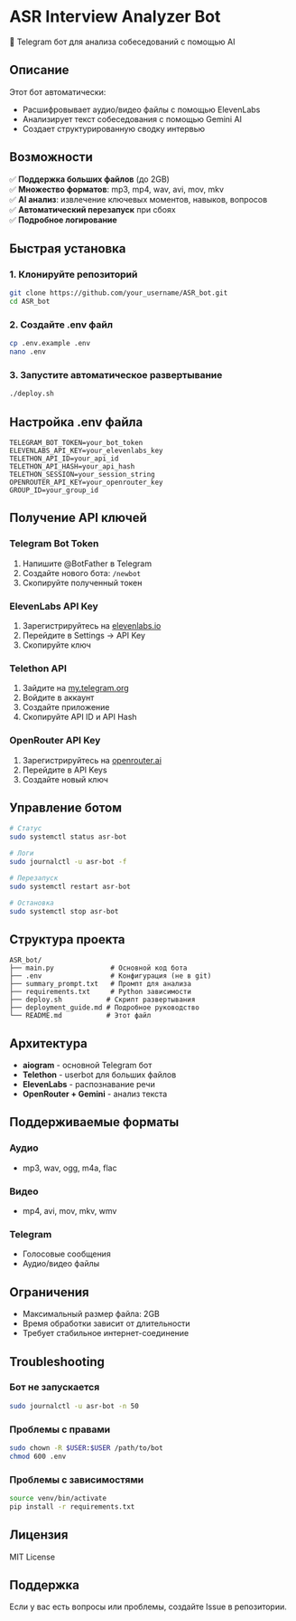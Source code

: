 # ASR Interview Analyzer Bot

🤖 Telegram бот для анализа собеседований с помощью AI

## Описание

Этот бот автоматически:
- Расшифровывает аудио/видео файлы с помощью ElevenLabs
- Анализирует текст собеседования с помощью Gemini AI
- Создает структурированную сводку интервью

## Возможности

✅ **Поддержка больших файлов** (до 2GB)  
✅ **Множество форматов**: mp3, mp4, wav, avi, mov, mkv  
✅ **AI анализ**: извлечение ключевых моментов, навыков, вопросов  
✅ **Автоматический перезапуск** при сбоях  
✅ **Подробное логирование**  

## Быстрая установка

### 1. Клонируйте репозиторий
```bash
git clone https://github.com/your_username/ASR_bot.git
cd ASR_bot
```

### 2. Создайте .env файл
```bash
cp .env.example .env
nano .env
```

### 3. Запустите автоматическое развертывание
```bash
./deploy.sh
```

## Настройка .env файла

```env
TELEGRAM_BOT_TOKEN=your_bot_token
ELEVENLABS_API_KEY=your_elevenlabs_key
TELETHON_API_ID=your_api_id
TELETHON_API_HASH=your_api_hash
TELETHON_SESSION=your_session_string
OPENROUTER_API_KEY=your_openrouter_key
GROUP_ID=your_group_id
```

## Получение API ключей

### Telegram Bot Token
1. Напишите @BotFather в Telegram
2. Создайте нового бота: `/newbot`
3. Скопируйте полученный токен

### ElevenLabs API Key
1. Зарегистрируйтесь на [elevenlabs.io](https://elevenlabs.io)
2. Перейдите в Settings → API Key
3. Скопируйте ключ

### Telethon API
1. Зайдите на [my.telegram.org](https://my.telegram.org)
2. Войдите в аккаунт
3. Создайте приложение
4. Скопируйте API ID и API Hash

### OpenRouter API Key
1. Зарегистрируйтесь на [openrouter.ai](https://openrouter.ai)
2. Перейдите в API Keys
3. Создайте новый ключ

## Управление ботом

```bash
# Статус
sudo systemctl status asr-bot

# Логи
sudo journalctl -u asr-bot -f

# Перезапуск
sudo systemctl restart asr-bot

# Остановка
sudo systemctl stop asr-bot
```

## Структура проекта

```
ASR_bot/
├── main.py              # Основной код бота
├── .env                 # Конфигурация (не в git)
├── summary_prompt.txt   # Промпт для анализа
├── requirements.txt     # Python зависимости
├── deploy.sh           # Скрипт развертывания
├── deployment_guide.md # Подробное руководство
└── README.md           # Этот файл
```

## Архитектура

- **aiogram** - основной Telegram бот
- **Telethon** - userbot для больших файлов
- **ElevenLabs** - распознавание речи
- **OpenRouter + Gemini** - анализ текста

## Поддерживаемые форматы

### Аудио
- mp3, wav, ogg, m4a, flac

### Видео  
- mp4, avi, mov, mkv, wmv

### Telegram
- Голосовые сообщения
- Аудио/видео файлы

## Ограничения

- Максимальный размер файла: 2GB
- Время обработки зависит от длительности
- Требует стабильное интернет-соединение

## Troubleshooting

### Бот не запускается
```bash
sudo journalctl -u asr-bot -n 50
```

### Проблемы с правами
```bash
sudo chown -R $USER:$USER /path/to/bot
chmod 600 .env
```

### Проблемы с зависимостями
```bash
source venv/bin/activate
pip install -r requirements.txt
```

## Лицензия

MIT License

## Поддержка

Если у вас есть вопросы или проблемы, создайте Issue в репозитории.

